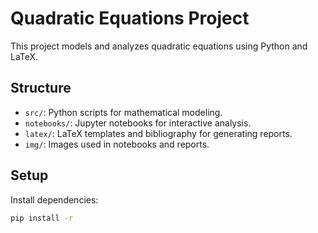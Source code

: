 # Quadratic Equations Project

This project models and analyzes quadratic equations using Python and LaTeX.

## Structure
- `src/`: Python scripts for mathematical modeling.
- `notebooks/`: Jupyter notebooks for interactive analysis.
- `latex/`: LaTeX templates and bibliography for generating reports.
- `img/`: Images used in notebooks and reports.

## Setup
Install dependencies:
```bash
pip install -r 